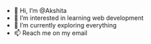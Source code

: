 - 👋 Hi, I’m @Akshita
- 👀 I’m interested in learning web development
- 🌱 I’m currently exploring everything
- 📫 Reach me on my email

<!---
AkshitaMittal08/AkshitaMittal08 is a ✨ special ✨ repository because its `README.md` (this file) appears on your GitHub profile.
You can click the Preview link to take a look at your changes.
--->
